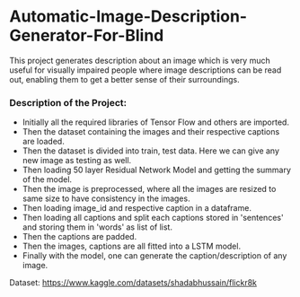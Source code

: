 # Automatic-Image-Description-Generator-For-Blind

This project generates description about an image which is very much useful for visually impaired people where image descriptions can be read out, enabling them to get a better sense of their surroundings. 

### Description of the Project:
- Initially all the required libraries of Tensor Flow and others are imported.
- Then the dataset containing the images and their respective captions are loaded.
- Then the dataset is divided into train, test data. Here we can give any new image as testing as well.
- Then loading 50 layer Residual Network Model and getting the summary of the model.
- Then the image is preprocessed, where all the images are resized to same size to have consistency in the images.
- Then loading image_id and respective caption in a dataframe.
- Then loading all captions and split each captions stored in 'sentences' and storing them in 'words' as list of list.
- Then the captions are padded.
- Then the images, captions are all fitted into a LSTM model.
- Finally with the model, one can generate the caption/description of any image.

Dataset: https://www.kaggle.com/datasets/shadabhussain/flickr8k
